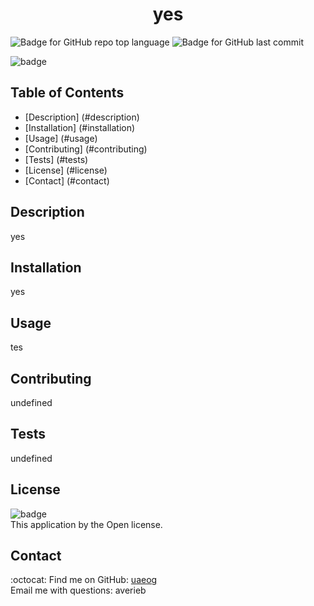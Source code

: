 
<h1 align="center">yes</h1>

![Badge for GitHub repo top language](https://img.shields.io/github/languages/top/averiebeltran/awesome-readme?style=flat&logo=appveyor)
![Badge for GitHub last commit](https://img.shields.io/github/last-commit/averiebeltran/awesome-readme?style=flat&logo=appveyor)

![badge](https://img.shields.io/badge/license-Open-brightgreen)

## Table of Contents
- [Description] (#description)
- [Installation] (#installation)
- [Usage] (#usage)
- [Contributing] (#contributing)
- [Tests] (#tests)
- [License] (#license)
- [Contact] (#contact)

## Description
yes

## Installation
yes

## Usage
tes

## Contributing
undefined

## Tests
undefined

## License
![badge](https://img.shields.io/badge/license-Open-brightgreen)
<br />
This application by the Open license.

## Contact
:octocat: Find me on GitHub: [uaeog](https://github.com/uaeog)
<br />
Email me with questions: averieb
	